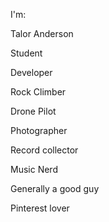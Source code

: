 I'm:

Talor Anderson

Student

Developer

Rock Climber

Drone Pilot

Photographer

Record collector

Music Nerd

Generally a good guy

Pinterest lover

